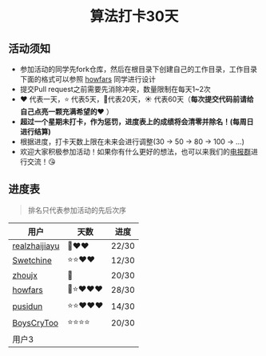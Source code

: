 <h1 align="center">
    算法打卡30天
</h1>


## 活动须知

- 参加活动的同学先fork仓库，然后在根目录下创建自己的工作目录，工作目录下面的格式可以参照 [howfars](https://github.com/realzhaijiayu/leetcode/tree/master/howfars) 同学进行设计
- 提交Pull request之前需要先消除冲突，数量限制在每天1~2次
- :heart: 代表一天，:star: 代表5天，:star2:代表20天，:sunny: 代表60天（**每次提交代码前请给自己点亮一颗充满希望的:heart:** ）
- **超过一个星期未打卡，作为惩罚，进度表上的成绩将会清零并除名！(每周日进行结算)**
- 根据进度，打卡天数上限在未来会进行调整(30 -> 50 -> 80 -> 100 -> ...)
- 欢迎大家积极参加活动！如果你有什么更好的想法，也可以来我们的[电报群](https://t.me/joinchat/QeUx1htKgae3oBiJQ0EncQ)进行交流！:kissing_heart:

## 进度表

> 排名只代表参加活动的先后次序

| 用户                                                         | 天数                    | 进度 |
| ------------------------------------------------------------ | ----------------------- | ---- |
| [realzhaijiayu](https://github.com/realzhaijiayu)            | :star2::heart::heart: | 22/30 |
| [Swetchine](https://github.com/Swetchine)                    | :star::star::heart::heart: | 12/30 |
| [zhoujx](https://github.com/ZhouJianXuan/leetcode)           | :star2: |   20/30   |
| [howfars](https://github.com/howfars/leetcode/tree/master/howfars) | :star2::star::heart::heart::heart: | 28/30 |
| [pusidun](https://github.com/pusidun)             | :star::star::heart::heart::heart:  | 14/30 |
| [BoysCryToo](https://github.com/BoysNeverCry/leetcode)           | :star::star::star::star: |   20/30   |
| 用户3                                                        |                         |      |

